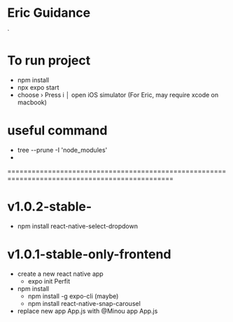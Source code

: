 # Eric Guidance
`
# To run project
- npm install
- npx expo start
- choose › Press i │ open iOS simulator (For Eric, may require xcode on macbook)

# useful command
- tree --prune -I 'node_modules'
- 

===============================================================================================

# v1.0.2-stable-
- npm install react-native-select-dropdown


# v1.0.1-stable-only-frontend
- create a new react native app
    - expo init Perfit
- npm install
    - npm install -g expo-cli (maybe)
    - npm install react-native-snap-carousel
- replace new app App.js with @Minou app App.js